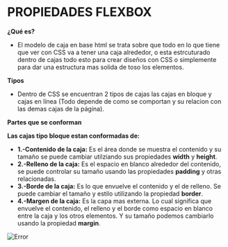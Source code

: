 # **PROPIEDADES FLEXBOX**


**¿Qué es?**
* El modelo de caja en base html se trata sobre que todo en lo que tiene que ver con CSS va a tener una caja alrededor, o esta estrcuturado dentro de cajas todo esto para crear diseños con CSS o simplemente para dar una estructura mas solida de toso los elementos. 


**Tipos**
* Dentro de CSS se encuentran 2 tipos de cajas las cajas en bloque y cajas en línea (Todo depende de como se comportan y su relacion con las demas cajas de la página).


**Partes que se conforman**


**Las cajas tipo bloque estan conformadas de:**
- **1.-Contenido de la caja:** Es el área donde se muestra el contenido y su tamaño se puede cambiar utilziando sus propiedades **width** y **height**.
- **2.-Relleno de la caja:** Es el espacio en blanco alrededor del contenido, se puede controlar su tamaño usando las propiedades **padding** y otras relacionadas.
- **3.-Borde de la caja:** Es lo que envuelve el contenido y el de relleno. Se puede cambiar el tamaño y estilo utilizando la propiedad **border**.
- **4.-Margen de la caja:** Es la capa mas externa. Lo cual significa que envuelve el contenido, el relleno y el borde como espacio en blanco entre la caja y los otros elementos. Y su tamaño podemos cambiarlo usando la propiedad **margin**.

![Error](https://s3-us-west-2.amazonaws.com/devcodepro/media/tutorials/modelo-caja-css-t1.jpg)